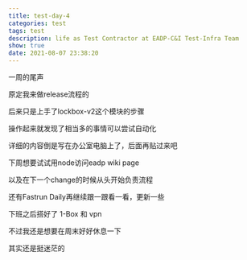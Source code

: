 ```yaml
---
title: test-day-4
categories: test
tags: test
description: life as Test Contractor at EADP-C&I Test-Infra Team
show: true
date: 2021-08-07 23:38:20
---
```


一周的尾声

原定我来做release流程的

后来只是上手了lockbox-v2这个模块的步骤

操作起来就发现了相当多的事情可以尝试自动化

详细的内容倒是写在办公室电脑上了，后面再贴过来吧

下周想要试试用node访问eadp wiki page

以及在下一个change的时候从头开始负责流程

还有Fastrun Daily再继续跟一跟看一看，更新一些

下班之后搭好了 1-Box 和 vpn

不过我还是想要在周末好好休息一下

其实还是挺迷茫的

